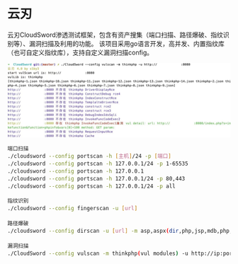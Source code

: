 # 云刃

云刃CloudSword渗透测试框架，包含有资产搜集（端口扫描、路径爆破、指纹识别等）、漏洞扫描及利用的功能。
该项目采用go语言开发，高并发、内置指纹库（也可自定义指纹库），支持自定义漏洞扫描config。

![1](IMG/1.jpg)

```bash
端口扫描
./cloudsword --config portscan -h [主机]/24 -p [端口]
./cloudsword --config portscan -h 127.0.0.1/24 -p 1-65535
./cloudsword --config portscan -h 127.0.0.1
./cloudsword --config portscan -h 127.0.0.1/24 -p 80,443
./cloudsword --config portscan -h 127.0.0.1/24 -p all

指纹识别
./cloudsword --config fingerscan -u [url]

路径爆破
./cloudsword --config dirscan -u [url] -m asp,aspx(dir,php,jsp,mdb,php,php2,rar,tar,temp)

漏洞扫描
./CloudSword --config vulscan -m thinkphp(vul modules) -u http://ip:port 
```

